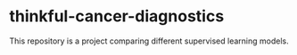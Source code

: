 # thinkful-cancer-diagnostics
This repository is a project comparing different supervised learning models.
